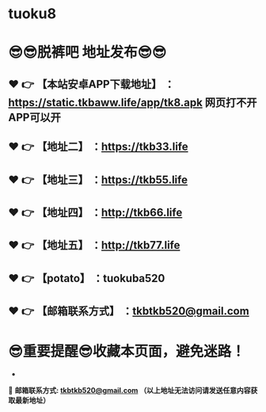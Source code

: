 # tuoku8
:sunglasses::sunglasses:脱裤吧 地址发布:sunglasses::sunglasses:
==
:heart: :point_right: 【本站安卓APP下载地址】 ：https://static.tkbaww.life/app/tk8.apk 网页打不开APP可以开
------
:heart: :point_right: 【地址二】 ：https://tkb33.life
------
:heart: :point_right: 【地址三】 ：https://tkb55.life
------
:heart: :point_right: 【地址四】 ：http://tkb66.life
------
:heart: :point_right: 【地址五】 ：http://tkb77.life
------
:heart: :point_right: 【potato】 ：tuokuba520
------
:heart: :point_right: 【邮箱联系方式】 ：tkbtkb520@gmail.com
------
:sunglasses:重要提醒:sunglasses:收藏本页面，避免迷路！
==

-

:e-mail: __邮箱联系方式: tkbtkb520@gmail.com （以上地址无法访问请发送任意内容获取最新地址）__
